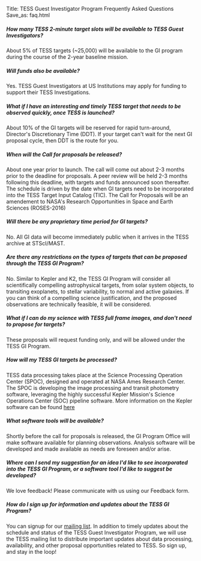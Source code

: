 Title: TESS Guest Investigator Program Frequently Asked Questions
Save_as: faq.html

##### **How many TESS 2-minute target slots will be available to TESS Guest Investigators?**

About 5% of TESS targets (~25,000) will be available to the GI program during the course of the 2-year baseline mission.

##### **Will funds also be available?**

Yes. TESS Guest Investigators at US Institutions may apply for funding to support their TESS Investigations.

##### **What if I have an interesting and timely TESS target that needs to be observed quickly, once TESS is launched?**

 About 10% of the GI targets will be reserved for rapid turn-around, Director's Discretionary Time (DDT). If your target can't wait for the next GI proposal cycle, then DDT is the route for you.

##### **When will the Call for proposals be released?**

 About one year prior to launch. The call will come out about 2-3 months prior to the deadline for proposals. A peer review will be held 2-3 months following this deadline, with targets and funds announced soon thereafter. The schedule is driven by the date when GI targets need to be incorporated into the TESS Target Input Catalog (TIC). The Call for Proposals will be an amendement to NASA's Research Opportunities in Space and Earth Sciences (ROSES-2016)

##### **Will there be any proprietary time period for GI targets?**

 No. All GI data will become immediately public when it arrives in the TESS archive at STScI/MAST.

##### **Are there any restrictions on the types of targets that can be proposed through the TESS GI Program?**

 No. Similar to Kepler and K2, the TESS GI Program will consider all scientifically compelling astrophysical targets, from solar system objects, to transiting exoplanets, to stellar variability, to normal and active galaxies. If you can think of a compelling science justification, and the proposed observations are technically feasible, it will be considered.

##### **What if I can do my science with TESS full frame images, and don't need to propose for targets?**

 These proposals will request funding only, and will be allowed under the TESS GI Program.

##### **How will my TESS GI targets be processed?**

 TESS data processing takes place at the Science Processing Operation Center (SPOC), designed and operated at NASA Ames Research Center. The SPOC is developing the image processing and transit photometry software, leveraging the highly successful Kepler Mission's Science Operations Center (SOC) pipeline software. More information on the Kepler software can be found [here](http://kepler.nasa.gov/science/ForScientists/papersAndDocumentation/SOCpapers)

##### **What software tools will be available?**

 Shortly before the call for proposals is released, the GI Program Office will make software available for planning observations. Analysis software will be developed and made available as needs are foreseen and/or arise.

##### **Where can I send my suggestion for an idea I'd like to see incorporated into the TESS GI Program, or a software tool I'd like to suggest be developed?**

 We love feedback! Please communicate with us using our Feedback form.

##### **How do I sign up for information and updates about the TESS GI Program?**

 You can signup for our [mailing list](https://lists.nasa.gov/mailman/listinfo/tessnews). In addition to timely updates about the schedule and status of the TESS Guest Investigator Program, we will use the TESS mailing list to distribute important updates about data processing, availability, and other proposal opportunities related to TESS. So sign up, and stay in the loop!
 
